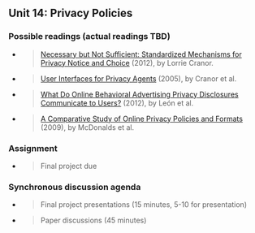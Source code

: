 ## Unit 14: Privacy Policies

### Possible readings (actual readings TBD)

  - > [<span class="underline">Necessary but Not Sufficient: Standardized Mechanisms for Privacy Notice and Choice</span>](http://www.jthtl.org/content/articles/V10I2/JTHTLv10i2_Cranor.PDF) (2012), by Lorrie Cranor.

  - > [<span class="underline">User Interfaces for Privacy Agents</span>](http://lorrie.cranor.org/pubs/privacy-bird-20050714.pdf) (2005), by Cranor et al.

  - > [<span class="underline">What Do Online Behavioral Advertising Privacy Disclosures Communicate to Users?</span>](http://www.blaseur.com/papers/wpes2012-obaicons.pdf) (2012), by León et al.

  - > [<span class="underline">A Comparative Study of Online Privacy Policies and Formats</span>](http://lorrie.cranor.org/pubs/authors-version-PETS-formats.pdf) (2009), by McDonalds et al.

### Assignment

  - > Final project due

### Synchronous discussion agenda

  - > Final project presentations (15 minutes, 5-10 for presentation)

  - > Paper discussions (45 minutes)
